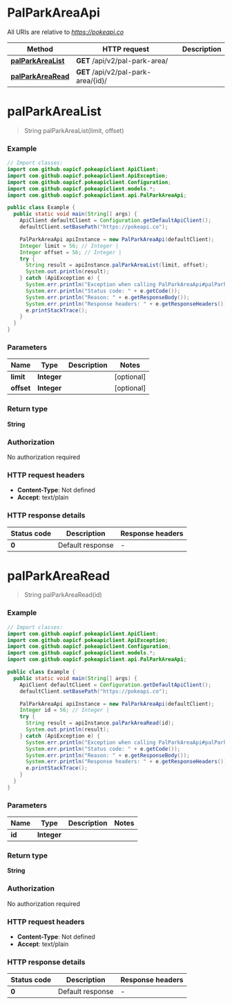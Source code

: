 # PalParkAreaApi

All URIs are relative to *https://pokeapi.co*

| Method | HTTP request | Description |
|------------- | ------------- | -------------|
| [**palParkAreaList**](PalParkAreaApi.md#palParkAreaList) | **GET** /api/v2/pal-park-area/ |  |
| [**palParkAreaRead**](PalParkAreaApi.md#palParkAreaRead) | **GET** /api/v2/pal-park-area/{id}/ |  |


<a id="palParkAreaList"></a>
# **palParkAreaList**
> String palParkAreaList(limit, offset)



### Example
```java
// Import classes:
import com.github.oapicf.pokeapiclient.ApiClient;
import com.github.oapicf.pokeapiclient.ApiException;
import com.github.oapicf.pokeapiclient.Configuration;
import com.github.oapicf.pokeapiclient.models.*;
import com.github.oapicf.pokeapiclient.api.PalParkAreaApi;

public class Example {
  public static void main(String[] args) {
    ApiClient defaultClient = Configuration.getDefaultApiClient();
    defaultClient.setBasePath("https://pokeapi.co");

    PalParkAreaApi apiInstance = new PalParkAreaApi(defaultClient);
    Integer limit = 56; // Integer | 
    Integer offset = 56; // Integer | 
    try {
      String result = apiInstance.palParkAreaList(limit, offset);
      System.out.println(result);
    } catch (ApiException e) {
      System.err.println("Exception when calling PalParkAreaApi#palParkAreaList");
      System.err.println("Status code: " + e.getCode());
      System.err.println("Reason: " + e.getResponseBody());
      System.err.println("Response headers: " + e.getResponseHeaders());
      e.printStackTrace();
    }
  }
}
```

### Parameters

| Name | Type | Description  | Notes |
|------------- | ------------- | ------------- | -------------|
| **limit** | **Integer**|  | [optional] |
| **offset** | **Integer**|  | [optional] |

### Return type

**String**

### Authorization

No authorization required

### HTTP request headers

 - **Content-Type**: Not defined
 - **Accept**: text/plain

### HTTP response details
| Status code | Description | Response headers |
|-------------|-------------|------------------|
| **0** | Default response |  -  |

<a id="palParkAreaRead"></a>
# **palParkAreaRead**
> String palParkAreaRead(id)



### Example
```java
// Import classes:
import com.github.oapicf.pokeapiclient.ApiClient;
import com.github.oapicf.pokeapiclient.ApiException;
import com.github.oapicf.pokeapiclient.Configuration;
import com.github.oapicf.pokeapiclient.models.*;
import com.github.oapicf.pokeapiclient.api.PalParkAreaApi;

public class Example {
  public static void main(String[] args) {
    ApiClient defaultClient = Configuration.getDefaultApiClient();
    defaultClient.setBasePath("https://pokeapi.co");

    PalParkAreaApi apiInstance = new PalParkAreaApi(defaultClient);
    Integer id = 56; // Integer | 
    try {
      String result = apiInstance.palParkAreaRead(id);
      System.out.println(result);
    } catch (ApiException e) {
      System.err.println("Exception when calling PalParkAreaApi#palParkAreaRead");
      System.err.println("Status code: " + e.getCode());
      System.err.println("Reason: " + e.getResponseBody());
      System.err.println("Response headers: " + e.getResponseHeaders());
      e.printStackTrace();
    }
  }
}
```

### Parameters

| Name | Type | Description  | Notes |
|------------- | ------------- | ------------- | -------------|
| **id** | **Integer**|  | |

### Return type

**String**

### Authorization

No authorization required

### HTTP request headers

 - **Content-Type**: Not defined
 - **Accept**: text/plain

### HTTP response details
| Status code | Description | Response headers |
|-------------|-------------|------------------|
| **0** | Default response |  -  |

